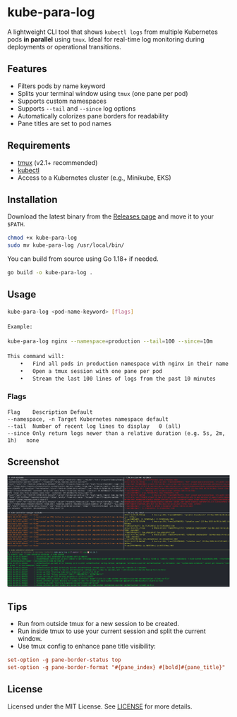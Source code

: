 # kube-para-log

A lightweight CLI tool that shows `kubectl logs` from multiple Kubernetes pods **in parallel** using `tmux`. Ideal for real-time log monitoring during deployments or operational transitions.


## Features

- Filters pods by name keyword
- Splits your terminal window using `tmux` (one pane per pod)
- Supports custom namespaces
- Supports `--tail` and `--since` log options
- Automatically colorizes pane borders for readability
- Pane titles are set to pod names

## Requirements

- [tmux](https://github.com/tmux/tmux) (v2.1+ recommended)
- [kubectl](https://kubernetes.io/docs/tasks/tools/)
- Access to a Kubernetes cluster (e.g., Minikube, EKS)

## Installation

Download the latest binary from the [Releases page](https://github.com/yourname/kube-para-log/releases) and move it to your `$PATH`.

```sh
chmod +x kube-para-log
sudo mv kube-para-log /usr/local/bin/
```

You can build from source using Go 1.18+ if needed.

```sh
go build -o kube-para-log .
```

## Usage

```sh
kube-para-log <pod-name-keyword> [flags]

Example:

kube-para-log nginx --namespace=production --tail=100 --since=10m

This command will:
	•	Find all pods in production namespace with nginx in their name
	•	Open a tmux session with one pane per pod
	•	Stream the last 100 lines of logs from the past 10 minutes
```

### Flags

```
Flag	Description	Default
--namespace, -n	Target Kubernetes namespace	default
--tail	Number of recent log lines to display	0 (all)
--since	Only return logs newer than a relative duration (e.g. 5s, 2m, 1h)	none
```

## Screenshot

![splits-log](img/namepace-select.png)

## Tips
-	Run from outside tmux for a new session to be created.
-	Run inside tmux to use your current session and split the current window.
-	Use tmux config to enhance pane title visibility:
```conf
set-option -g pane-border-status top
set-option -g pane-border-format "#{pane_index} #[bold]#{pane_title}"
```

## License
Licensed under the MIT License. See [LICENSE](LICENSE) for more details.

